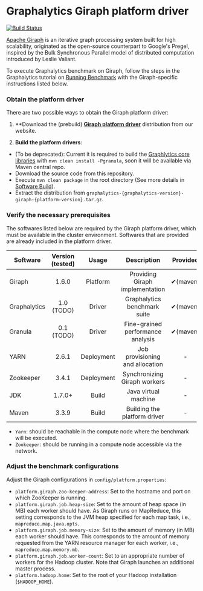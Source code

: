 # Graphalytics Giraph platform driver

[![Build Status](http://jenkins.tribler.org/buildStatus/icon?job=Graphalytics_Giraph_master_tester)](http://jenkins.tribler.org/job/Graphalytics_Giraph_master_tester/)

[Apache Giraph](http://giraph.apache.org) is an iterative graph processing system built for high scalability, originated as the open-source counterpart to Google's Pregel, inspired by the Bulk Synchronous Parallel model of distributed computation introduced by Leslie Valiant.

To execute Graphalytics benchmark on Giraph, follow the steps in the Graphalytics tutorial on [Running Benchmark](https://github.com/ldbc/ldbc_graphalytics/wiki/Manual%3A-Running-Benchmark) with the Giraph-specific instructions listed below.

### Obtain the platform driver
There are two possible ways to obtain the Giraph platform driver:

 1. **Download the (prebuild) **[Giraph platform driver](https://atlarge-research.com/projects/graphalytics/platforms)** distribution from our website.

 2. **Build the platform drivers**: 
  - (To be deprecated): Current it is required to build the [Graphlytics core libraries](https://github.com/ldbc/ldbc_graphalytics/tree/) with ``mvn clean install -Pgranula``, soon it will be available via Maven central repo.
  - Download the source code from this repository.
  - Execute `mvn clean package` in the root directory (See more details in [Software Build](https://github.com/ldbc/ldbc_graphalytics/wiki/Documentation:-Software-Build)).
  - Extract the distribution from `graphalytics-{graphalytics-version}-giraph-{platform-version}.tar.gz`.

### Verify the necessary prerequisites
The softwares listed below are required by the Giraph platform driver, which must be available in the cluster environment. Softwares that are provided are already included in the platform driver.

| Software | Version (tested) | Usage | Description | Provided |
|-------------|:-------------:|:-------------:|:-------------:|:-------------:|
| Giraph | 1.6.0 | Platform| Providing Giraph implementation | ✔(maven) |
| Graphalytics | 1.0 (TODO) | Driver | Graphalytics benchmark suite | ✔(maven) |
| Granula | 0.1 (TODO) | Driver | Fine-grained performance analysis | ✔(maven) |
| YARN | 2.6.1 | Deployment | Job provisioning and allocation | - |
| Zookeeper | 3.4.1 | Deployment | Synchronizing Giraph workers | - |
| JDK | 1.7.0+ | Build | Java virtual machine | - |
| Maven | 3.3.9 | Build | Building the platform driver | - |

 - `Yarn`: should be reachable in the compute node where the benchmark will be executed.
 - `Zookeeper`: should be running in a compute node accessible via the network.

### Adjust the benchmark configurations
Adjust the Giraph configurations in `config/platform.properties`: 

 - `platform.giraph.zoo-keeper-address`: Set to the hostname and port on which ZooKeeper is running.
 - `platform.giraph.job.heap-size`: Set to the amount of heap space (in MB) each worker should have. As Giraph runs on MapReduce, this setting corresponds to the JVM heap specified for each map task, i.e., `mapreduce.map.java.opts`.
 - `platform.giraph.job.memory-size`: Set to the amount of memory (in MB) each worker should have. This corresponds to the amount of memory requested from the YARN resource manager for each worker, i.e., `mapreduce.map.memory.mb`.
 - `platform.giraph.job.worker-count`: Set to an appropriate number of workers for the Hadoop cluster. Note that Giraph launches an additional master process.
 - `platform.hadoop.home`: Set to the root of your Hadoop installation (`$HADOOP_HOME`).

